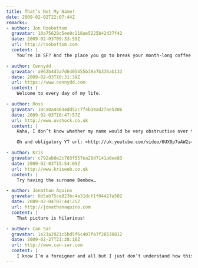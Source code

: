```yaml
---
title: That’s Not My Name!
date: 2009-02-02T22:07:44Z
remarks:
- author: Jon Roobottom
  gravatar: 10a75628c5ee0c218ae5225b42d37f42
  date: 2009-02-03T09:33:59Z
  url: http://roobottom.com
  content: |
    You’re in SF? And the place you go to break your month-long coffee fast is Starbucks?! Oh, for shame sir.

- author: Cennydd
  gravatar: a962b4d3a7d6405455b39a7b336ab133
  date: 2009-02-03T10:31:39Z
  url: https://www.cennydd.com
  content: |
    Welcome to every day of my life.

- author: Ross
  gravatar: 10ca0a44634dd52c7f4b34ad27ae5306
  date: 2009-02-03T10:47:57Z
  url: http://www.uvshock.co.uk
  content: |
    Haha, I don’t know whether my name would be very obstructive over there. I’ve had someone think I was “Gus” (for two years) before…

    Oh and obligatory YT url: <http://uk.youtube.com/video/6UX0p7uAW2s>

- author: Kris
  gravatar: c792ab0e2c783f557ea28d7141a0ee83
  date: 2009-02-03T15:54:09Z
  url: http://www.krisweb.co.uk
  content: |
    Try having the surname Benbow…

- author: Jonathan Aquino
  gravatar: 6b5ab75ce823bc4a31dcf1f04427a582
  date: 2009-02-04T07:44:25Z
  url: http://jonathanaquino.com
  content: |
    That picture is hilarious!

- author: Can Sar
  gravatar: 1e23a2921c5bd5f6c407fa7f28538812
  date: 2009-02-27T21:28:16Z
  url: http://www.can-sar.com
  content: |
    I know I’m a foreigner and all but I just don’t understand how this is possible…
---
```

